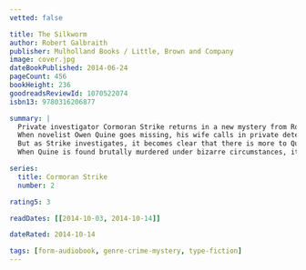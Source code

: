 ```yaml
---
vetted: false

title: The Silkworm
author: Robert Galbraith
publisher: Mulholland Books / Little, Brown and Company
image: cover.jpg
dateBookPublished: 2014-06-24
pageCount: 456
bookHeight: 236
goodreadsReviewId: 1070522074
isbn13: 9780316206877

summary: |
  Private investigator Cormoran Strike returns in a new mystery from Robert Galbraith, author of the #1 international bestseller The Cuckoo's Calling.
  When novelist Owen Quine goes missing, his wife calls in private detective Cormoran Strike. At first, Mrs. Quine just thinks her husband has gone off by himself for a few days—as he has done before—and she wants Strike to find him and bring him home.
  But as Strike investigates, it becomes clear that there is more to Quine's disappearance than his wife realizes. The novelist has just completed a manuscript featuring poisonous pen-portraits of almost everyone he knows. If the novel were to be published, it would ruin lives—meaning that there are a lot of people who might want him silenced.
  When Quine is found brutally murdered under bizarre circumstances, it becomes a race against time to understand the motivation of a ruthless killer, a killer unlike any Strike has encountered before…

series:
  title: Cormoran Strike
  number: 2

rating5: 3

readDates: [[2014-10-03, 2014-10-14]]

dateRated: 2014-10-14

tags: [form-audiobook, genre-crime-mystery, type-fiction]
---
```

